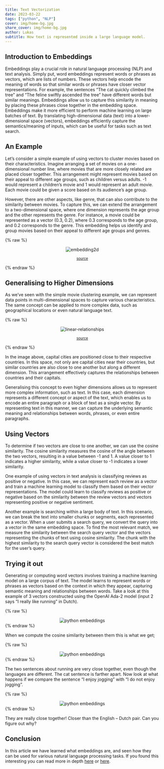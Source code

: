```yaml
---
title: Text Vectorization
date: 2023-03-22
tags: ["python", "NLP"]
cover: img/home-bg.jpg
share_cover: img/home-bg.jpg
author: Lukas
subtitle: How text is represented inside a large language model.
---
```

## Introduction to Embeddings

Embeddings play a crucial role in natural language processing (NLP) and text analysis. Simply put, word embeddings represent words or phrases as vectors, which are lists of numbers. These vectors help encode the meaning of words so that similar words or phrases have closer vector representations. For example, the sentences “The cat quickly climbed the tree” and “The feline swiftly ascended the tree” have different words but similar meanings. Embeddings allow us to capture this similarity in meaning by placing these phrases close together in the embedding space. Embeddings make it more efficient to perform machine learning on large batches of text. By translating high-dimensional data (text) into a lower-dimensional space (vectors), embeddings efficiently capture the semantics/meaning of inputs, which can be useful for tasks such as text search.

## An Example

Let’s consider a simple example of using vectors to cluster movies based on their characteristics. Imagine arranging a set of movies on a one-dimensional number line, where movies that are more closely related are placed closer together. This arrangement might represent movies based on their appeal to different age groups, such as children versus adults. -1 would represent a children’s movie and 1 would represent an adult movie. Each movie could be given a score based on its audience’s age group.  

However, there are other aspects, like genre, that can also contribute to the similarity between movies. To capture this, we can extend the arrangement to a two-dimensional space, where one dimension represents the age group and the other represents the genre. For instance, a movie could be represented as a vector (0.3, 0.2), where 0.3 corresponds to the age group, and 0.2 corresponds to the genre. This embedding helps us identify and group movies based on their appeal to different age groups and genres.


{% raw %}
<center>
<img src="embedding2d.jpg" alt="embedding2d">
<p><small><a href="https://developers.google.com/machine-learning/crash-course/embeddings/motivation-from-collaborative-filtering">source</a></small></p>
</center>
{% endraw %}


## Generalising to Higher Dimensions

As we’ve seen with the simple movie clustering example, we can represent data points in multi-dimensional spaces to capture various characteristics. The same concept can be applied to more complex data, such as geographical locations or even natural language text.

{% raw %}
<center>
<img src="linear-relationships.jpg" alt="linear-relationships">
<p><small><a href="https://developers.google.com/machine-learning/crash-course/embeddings/translating-to-a-lower-dimensional-space">source</a></small></p>
</center>
{% endraw %}

In the image above, capital cities are positioned close to their respective countries. In this space, not only are capital cities near their countries, but similar countries are also close to one another but along a different dimension. This arrangement effectively captures the relationships between countries and their capitals.

Generalising this concept to even higher dimensions allows us to represent more complex information, such as text. In this case, each dimension represents a different concept or aspect of the text, which enables us to encode an entire paragraph or a block of text as a single vector. By representing text in this manner, we can capture the underlying semantic meaning and relationships between words, phrases, or even entire paragraphs.

## Using Vectors

To determine if two vectors are close to one another, we can use the cosine similarity. The cosine similarity measures the cosine of the angle between the two vectors, resulting in a value between -1 and 1. A value closer to 1 indicates a higher similarity, while a value closer to -1 indicates a lower similarity.

One example of using vectors in text analysis is classifying reviews as positive or negative. In this case, we can represent each review as a vector and train a machine learning model to classify them based on their vector representations. The model could learn to classify reviews as positive or negative based on the similarity between the review vectors and vectors representing positive or negative sentiment.

Another example is searching within a large body of text. In this scenario, we can break the text into smaller chunks or segments, each represented as a vector. When a user submits a search query, we convert the query into a vector in the same embedding space. To find the most relevant match, we measure the similarity between the search query vector and the vectors representing the chunks of text using cosine similarity. The chunk with the highest similarity to the search query vector is considered the best match for the user’s query.

## Trying it out

Generating or computing word vectors involves training a machine learning model on a large corpus of text. The model learns to represent words or phrases as vectors based on the context in which they appear, capturing semantic meaning and relationships between words. Take a look at this example of 3 vectors constructed using the OpenAI Ada-2 model (input 2 says ”I really like running” in Dutch). 

{% raw %}
<center>
<img src="python_embeddings.png" alt="python embeddings">
</center>
{% endraw %}

When we compute the cosine similarity between them this is what we get;

 
{% raw %}
<center>
<img src="python_embeddings2.png" alt="python embeddings">
</center>
{% endraw %}

The two sentences about running are very close together, even though the languages are different. The cat sentence is farther apart. Now look at what happens if we compare the sentence “I enjoy jogging” with “I do not enjoy jogging”.


{% raw %}
<center>
<img src="python_embeddings3.png" alt="python embeddings">
</center>
{% endraw %}

They are really close together! Closer than the English – Dutch pair. Can you figure out why?

## Conclusion


In this article we have learned what embeddings are, and seen how they can be used for various natural language processing tasks. If you found this interesting you can read more in depth [here](http://www.offconvex.org/2015/12/12/word-embeddings-1/) or [here](https://p.migdal.pl/2017/01/06/king-man-woman-queen-why.html/). 


